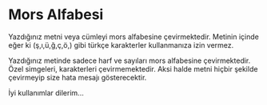 # Mors Alfabesi
Yazdığınız metni veya cümleyi mors alfabesine çevirmektedir. Metinin içinde eğer ki (ş,ı,ü,ğ,ç,ö,) gibi türkçe karakterler kullanmanıza izin vermez.

Yazdığınız metinde sadece harf ve sayıları mors alfabesine çevirmektedir. Özel simgeleri, karakterleri çevirmemektedir. Aksi halde metni hiçbir şekilde çevirmeyip size hata mesajı gösterecektir. 

İyi kullanımlar dilerim...

